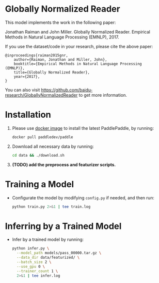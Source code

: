 # Globally Normalized Reader

This model implements the work in the following paper:

Jonathan Raiman and John Miller. Globally Normalized Reader. Empirical Methods in Natural Language Processing (EMNLP), 2017.

If you use the dataset/code in your research, please cite the above paper:

```text
@inproceedings{raiman2015gnr,
    author={Raiman, Jonathan and Miller, John},
    booktitle={Empirical Methods in Natural Language Processing (EMNLP)},
    title={Globally Normalized Reader},
    year={2017},
}
```

You can also visit https://github.com/baidu-research/GloballyNormalizedReader to get more information.


# Installation

1. Please use [docker image](http://doc.paddlepaddle.org/develop/doc/getstarted/build_and_install/docker_install_en.html) to install the latest PaddlePaddle, by running:
    ```bash
    docker pull paddledev/paddle
    ```
2. Download all necessary data by running:
   ```bash
   cd data && ./download.sh
   ```
3. **(TODO) add the preprocess and featurizer scripts.**

# Training a Model

- Configurate the model by modifying `config.py` if needed, and then run:

    ```bash
    python train.py 2>&1 | tee train.log
    ```

# Inferring by a Trained Model

- Infer by a trained model by running:
   ```bash
   python infer.py \
     --model_path models/pass_00000.tar.gz \
     --data_dir data/featurized/ \
     --batch_size 2 \
     --use_gpu 0 \
     --trainer_count 1 \
     2>&1 | tee infer.log
   ```
